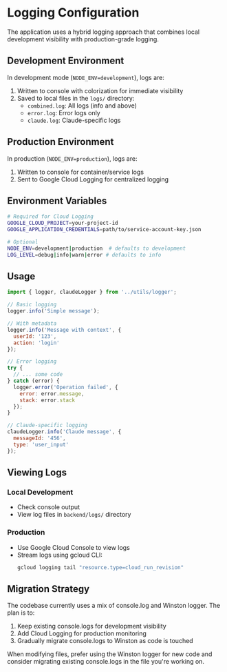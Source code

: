 # Logging Configuration

The application uses a hybrid logging approach that combines local development visibility with production-grade logging.

## Development Environment

In development mode (`NODE_ENV=development`), logs are:
1. Written to console with colorization for immediate visibility
2. Saved to local files in the `logs/` directory:
   - `combined.log`: All logs (info and above)
   - `error.log`: Error logs only
   - `claude.log`: Claude-specific logs

## Production Environment

In production (`NODE_ENV=production`), logs are:
1. Written to console for container/service logs
2. Sent to Google Cloud Logging for centralized logging

## Environment Variables

```bash
# Required for Cloud Logging
GOOGLE_CLOUD_PROJECT=your-project-id
GOOGLE_APPLICATION_CREDENTIALS=path/to/service-account-key.json

# Optional
NODE_ENV=development|production  # defaults to development
LOG_LEVEL=debug|info|warn|error # defaults to info
```

## Usage

```javascript
import { logger, claudeLogger } from '../utils/logger';

// Basic logging
logger.info('Simple message');

// With metadata
logger.info('Message with context', { 
  userId: '123',
  action: 'login' 
});

// Error logging
try {
  // ... some code
} catch (error) {
  logger.error('Operation failed', { 
    error: error.message,
    stack: error.stack
  });
}

// Claude-specific logging
claudeLogger.info('Claude message', {
  messageId: '456',
  type: 'user_input'
});
```

## Viewing Logs

### Local Development
- Check console output
- View log files in `backend/logs/` directory

### Production
- Use Google Cloud Console to view logs
- Stream logs using gcloud CLI:
  ```bash
  gcloud logging tail "resource.type=cloud_run_revision"
  ```

## Migration Strategy

The codebase currently uses a mix of console.log and Winston logger. The plan is to:
1. Keep existing console.logs for development visibility
2. Add Cloud Logging for production monitoring
3. Gradually migrate console.logs to Winston as code is touched

When modifying files, prefer using the Winston logger for new code and consider migrating existing console.logs in the file you're working on.
